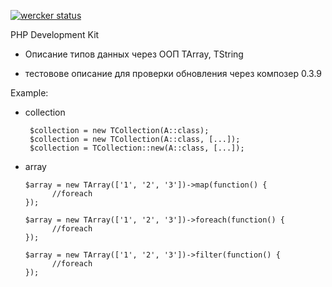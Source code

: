 [![wercker status](https://app.wercker.com/status/f0d86138ad4234bf0dcf42597bebc088/s/master "wercker status")](https://app.wercker.com/project/byKey/f0d86138ad4234bf0dcf42597bebc088)

PHP Development Kit

- Описание типов данных через ООП
TArray, TString

 - тестовове описание для проверки обновления через композер
0.3.9

Example:
 - collection

        $collection = new TCollection(A::class);
        $collection = new TCollection(A::class, [...]);
        $collection = TCollection::new(A::class, [...]);

 - array

       $array = new TArray(['1', '2', '3'])->map(function() {
             //foreach
       });

       $array = new TArray(['1', '2', '3'])->foreach(function() {
             //foreach
       });

       $array = new TArray(['1', '2', '3'])->filter(function() {
             //foreach
       });
